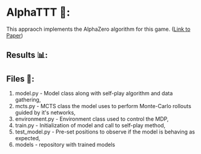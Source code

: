 # AlphaTTT 🧠: 
This appraoch implements the AlphaZero algorithm for this game. ([Link to Paper](https://arxiv.org/abs/1712.01815))

## Results 📊:

## Files 📁:
1. model.py - Model class along with self-play algorithm and data gathering,
2. mcts.py - MCTS class the model uses to perform Monte-Carlo rollouts guided by it's networks,
3. environment.py - Environment class used to control the MDP,
4. train.py - Initialization of model and call to self-play method,
5. test_model.py - Pre-set positions to observe if the model is behaving as expected,
6. models - repository with trained models
